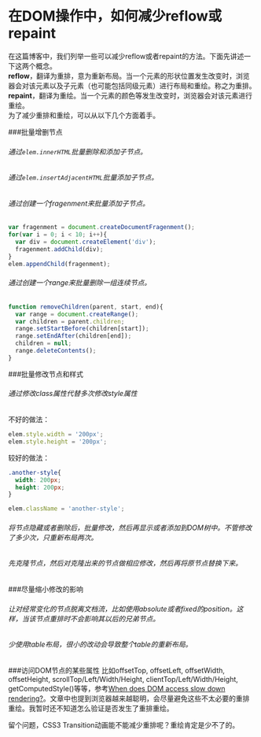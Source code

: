 在DOM操作中，如何减少reflow或repaint
===

在这篇博客中，我们列举一些可以减少reflow或者repaint的方法。下面先讲述一下这两个概念。  
**reflow**，翻译为重排，意为重新布局。当一个元素的形状位置发生改变时，浏览器会对该元素以及子元素（也可能包括同级元素）进行布局和重绘。称之为重排。  
**repaint**，翻译为重绘。当一个元素的颜色等发生改变时，浏览器会对该元素进行重绘。  
为了减少重排和重绘，可以从以下几个方面着手。


###批量增删节点
###### 通过`elem.innerHTML`批量删除和添加子节点。  
###### 通过`elem.insertAdjacentHTML`批量添加子节点。  
###### 通过创建一个fragenment来批量添加子节点。  
```javascript
var fragenment = document.createDocumentFragenment();
for(var i = 0; i < 10; i++){
  var div = document.createElement('div');
  fragenment.addChild(div);
}
elem.appendChild(fragenment);
```
###### 通过创建一个range来批量删除一组连续节点。  
```javascript
function removeChildren(parent, start, end){
  var range = document.createRange();
  var children = parent.children;
  range.setStartBefore(children[start]);
  range.setEndAfter(children[end]);
  children = null;
  range.deleteContents();
}
```  


###批量修改节点和样式

###### 通过修改class属性代替多次修改style属性  
不好的做法：
```javascript
elem.style.width = '200px';
elem.style.height = '200px';
```
较好的做法：
```css
.another-style{
  width: 200px;
  height: 200px;
}
```
```javascript
elem.className = 'another-style';
```

###### 将节点隐藏或者删除后，批量修改，然后再显示或者添加到DOM树中。不管修改了多少次，只重新布局两次。

###### 先克隆节点，然后对克隆出来的节点做相应修改，然后再将原节点替换下来。  


###尽量缩小修改的影响

###### 让对经常变化的节点脱离文档流，比如使用absolute或者fixed的position。这样，当该节点重排时不会影响其以后的兄弟节点。  

###### 少使用table布局，很小的改动会导致整个table的重新布局。  

###访问DOM节点的某些属性
比如offsetTop, offsetLeft, offsetWidth, offsetHeight, scrollTop/Left/Width/Height, clientTop/Left/Width/Height, getComputedStyle()等等，参考[When does DOM access slow down rendering?](http://www.yiotabytes.com/2011/04/when-does-dom-access-slow-down.html)。文章中也提到浏览器越来越聪明，会尽量避免这些不太必要的重排重绘。我暂时还不知道怎么验证是否发生了重排重绘。  


留个问题，CSS3 Transition动画能不能减少重排呢？重绘肯定是少不了的。


